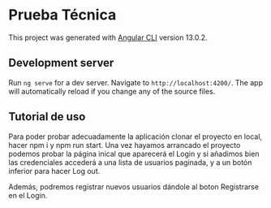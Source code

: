 # Prueba Técnica

This project was generated with [Angular CLI](https://github.com/angular/angular-cli) version 13.0.2.

## Development server

Run `ng serve` for a dev server. Navigate to `http://localhost:4200/`. The app will automatically reload if you change any of the source files.

## Tutorial de uso
Para poder probar adecuadamente la aplicación clonar el proyecto en local, hacer npm i y npm run start. Una vez hayamos arrancado el proyecto podemos probar la página inical que aparecerá el Login y si añadimos bien las credenciales accederá a una lista de usuarios paginada, y a un botón inferior para hacer Log out.

Además, podremos registrar nuevos usuarios dándole al boton Registrarse en el Login.
